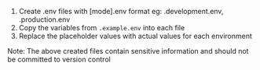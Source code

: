 1.  Create .env files with [mode].env format
    eg: .development.env, .production.env
2.  Copy the variables from `.example.env` into each file
3.  Replace the placeholder values with actual values for each environment

Note: The above created files contain sensitive information and should not be committed to version control
